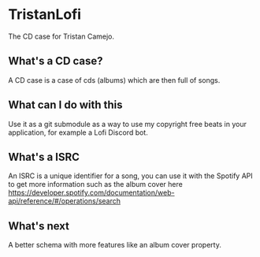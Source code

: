 # TristanLofi
The CD case for Tristan Camejo.

## What's a CD case?
A CD case is a case of cds (albums) which are then full of songs.

## What can I do with this
Use it as a git submodule as a way to use my copyright free beats in your application, for example a Lofi Discord bot.

## What's a ISRC
An ISRC is a unique identifier for a song, you can use it with the Spotify API to get more information such as the album cover here https://developer.spotify.com/documentation/web-api/reference/#/operations/search

## What's next
A better schema with more features like an album cover property.

